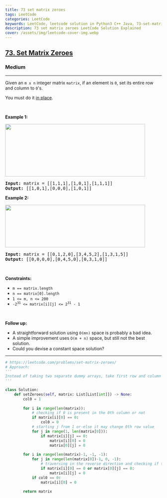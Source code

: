 ```yaml
---
title: 73 set matrix zeroes
tags: LeetCode
categories: LeetCode
keywords: LeetCode, leetcode solution in Python3 C++ Java, 73-set-matrix-zeroes solution
description: 73 set matrix zeroes LeetCode Solution Explained
cover: /assets/img/leetcode-cover-img.webp
---
```



<h2><a href="https://leetcode.com/problems/set-matrix-zeroes/">73. Set Matrix Zeroes</a></h2><h3>Medium</h3><hr><div><p>Given an <code>m x n</code> integer matrix <code>matrix</code>, if an element is <code>0</code>, set its entire row and column to <code>0</code>'s.</p>

<p>You must do it <a href="https://en.wikipedia.org/wiki/In-place_algorithm" target="_blank">in place</a>.</p>

<p>&nbsp;</p>
<p><strong>Example 1:</strong></p>
<img alt="" src="https://assets.leetcode.com/uploads/2020/08/17/mat1.jpg" style="width: 450px; height: 169px;">
<pre><strong>Input:</strong> matrix = [[1,1,1],[1,0,1],[1,1,1]]
<strong>Output:</strong> [[1,0,1],[0,0,0],[1,0,1]]
</pre>

<p><strong>Example 2:</strong></p>
<img alt="" src="https://assets.leetcode.com/uploads/2020/08/17/mat2.jpg" style="width: 450px; height: 137px;">
<pre><strong>Input:</strong> matrix = [[0,1,2,0],[3,4,5,2],[1,3,1,5]]
<strong>Output:</strong> [[0,0,0,0],[0,4,5,0],[0,3,1,0]]
</pre>

<p>&nbsp;</p>
<p><strong>Constraints:</strong></p>

<ul>
	<li><code>m == matrix.length</code></li>
	<li><code>n == matrix[0].length</code></li>
	<li><code>1 &lt;= m, n &lt;= 200</code></li>
	<li><code>-2<sup>31</sup> &lt;= matrix[i][j] &lt;= 2<sup>31</sup> - 1</code></li>
</ul>

<p>&nbsp;</p>
<p><strong>Follow up:</strong></p>

<ul>
	<li>A straightforward solution using <code>O(mn)</code> space is probably a bad idea.</li>
	<li>A simple improvement uses <code>O(m + n)</code> space, but still not the best solution.</li>
	<li>Could you devise a constant space solution?</li>
</ul>
</div>

---




```python
# https://leetcode.com/problems/set-matrix-zeroes/
# Approach:
'''
Instead of taking two separate dummy arrays, take first row and column of the matrix as the array for checking whether the particular column or row has the value 0 or not. Since matrix[0][0] are overlapping. Therefore take separate variable col0(say) to check if the 0th column has 0 or not and use matrix[0][0] to check if the 0th row has 0 or not. Now traverse from last element to the first element and check if matrix[i][0]==0 || matrix[0][j]==0 and if true set matrix[i][j]=0, else continue.
'''

class Solution:
    def setZeroes(self, matrix: List[List[int]]) -> None:
        col0 = 1
        
        for i in range(len(matrix)):
            # checking if 0 is present in the 0th column or not
            if matrix[i][0] == 0: 
                col0 = 0
            # starting j from 1 or-else it may change 0th row value
            for j in range(1, len(matrix[0])): 
                if matrix[i][j] == 0:
                    matrix[i][0] = 0
                    matrix[0][j] = 0
        
        for i in range(len(matrix)-1, -1, -1):
            for j in range(len(matrix[0])-1, 0, -1):
                # traversing in the reverse direction and checking if the row or col has 0 or not and setting values of matrix accordingly.
                if matrix[i][0] == 0 or matrix[0][j] == 0:
                    matrix[i][j] = 0
            if col0 == 0:
                matrix[i][0] = 0
                    
        return matrix
```
